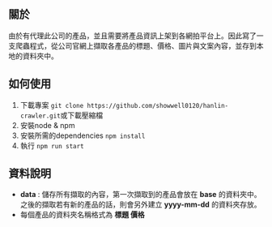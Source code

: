 ## 關於   
   
由於有代理此公司的產品，並且需要將產品資訊上架到各網拍平台上。因此寫了一支爬蟲程式，從公司官網上擷取各產品的標題、價格、圖片與文案內容，並存到本地的資料夾中。   


## 如何使用   
1. 下載專案 `git clone https://github.com/showwell0120/hanlin-crawler.git`或下載壓縮檔
2. 安裝node & npm 
3. 安裝所需的dependencies  `npm install`   
4. 執行 `npm run start`   

   
## 資料說明   
- **data** : 儲存所有擷取的內容，第一次擷取到的產品會放在 **base** 的資料夾中。之後的擷取若有新的產品的話，則會另外建立 **yyyy-mm-dd** 的資料夾存放。
- 每個產品的資料夾名稱格式為 **標題 價格**
